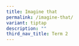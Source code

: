 ```yaml
---
title: Imagine that
permalink: /imagine-that/
variant: tiptap
description: ""
third_nav_title: Term 2
---
```

